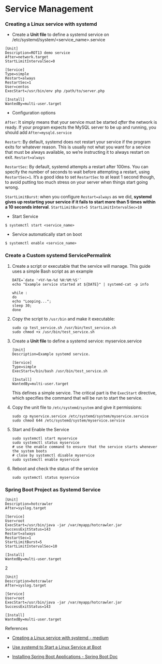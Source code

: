 # Service Management



### Creating a Linux service with systemd

- Create a **Unit file** to define a systemd service on /etc/systemd/system/<service_name>.service

```shell
[Unit]
Description=ROT13 demo service
After=network.target
StartLimitIntervalSec=0

[Service]
Type=simple
Restart=always
RestartSec=1
User=centos
ExecStart=/usr/bin/env php /path/to/server.php

[Install]
WantedBy=multi-user.target
```

- Configuration options

`After`:  It simply means that your service must be started *after* the network is ready. If your program expects the MySQL server to be up and running, you should add `After=mysqld.service`

`Restart`: By default, systemd does not restart your service if the program exits for whatever reason. This is usually not what you want for a service that must be always available, so we’re instructing it to always restart on exit. `Restart=always`

`RestartSec`: By default, systemd attempts a restart after 100ms. You can specify the number of seconds to wait before attempting a restart, using `RestartSec=1`. It’s a good idea to set `RestartSec` to at least 1 second though, to avoid putting too much stress on your server when things start going wrong.

`StartLimitBurst`: when you configure `Restart=always` as we did, **systemd gives up restarting your service if it fails to start more than 5 times within a 10 seconds interval**. `StartLimitBurst=5
StartLimitIntervalSec=10`



- Start Service

```shell
$ systemctl start <service_name>
```



- Service automatically start on boot

```shell
$ systemctl enable <service_name>
```



### Create a Custom systemd ServicePermalink

1. Create a script or executable that the service will manage. This guide uses a simple Bash script as an example

    ```shell
    DATE=`date '+%Y-%m-%d %H:%M:%S'`
    echo "Example service started at ${DATE}" | systemd-cat -p info

    while :
    do
    echo "Looping...";
    sleep 30;
    done
    ```

2. Copy the script to `/usr/bin` and make it executable:

   ```shell
   sudo cp test_service.sh /usr/bin/test_service.sh
   sudo chmod +x /usr/bin/test_service.sh
   ```

3. Create a **Unit file** to define a systemd service: myservice.service

   ```shell
   [Unit]
   Description=Example systemd service.
   
   [Service]
   Type=simple
   ExecStart=/bin/bash /usr/bin/test_service.sh
   
   [Install]
   WantedBy=multi-user.target
   ```

   This defines a simple service. The critical part is the `ExecStart` directive, which specifies the command that will be run to start the service.

4. Copy the unit file to `/etc/systemd/system` and give it permissions:

   ```shell
   sudo cp myservice.service /etc/systemd/system/myservice.service
   sudo chmod 644 /etc/systemd/system/myservice.service
   ```

5. Start and Enable the Service

   ```shell
   sudo systemctl start myservice
   sudo systemctl status myservice
   # use the enable command to ensure that the service starts whenever the system boots
   # close by systemctl disable myservice
   sudo systemctl enable myservice 
   ```

6. Reboot and check the status of the service

   ```shell
   sudo systemctl status myservice
   ```




### Spring Boot Project as Systemd Service

```shell
[Unit]
Description=hotcrawler
After=syslog.target

[Service]
User=root
ExecStart=/usr/bin/java -jar /var/myapp/hotcrawler.jar
SuccessExitStatus=143
Restart=always
RestartSec=1
StartLimitBurst=5
StartLimitIntervalSec=10

[Install]
WantedBy=multi-user.target
```

2

```shell
[Unit]
Description=hotcrawler
After=syslog.target

[Service]
User=root
ExecStart=/usr/bin/java -jar /var/myapp/hotcrawler.jar
SuccessExitStatus=143

[Install]
WantedBy=multi-user.target
```



References

- [Creating a Linux service with systemd - medium](https://medium.com/@benmorel/creating-a-linux-service-with-systemd-611b5c8b91d6)

- [Use systemd to Start a Linux Service at Boot](https://www.linode.com/docs/quick-answers/linux/start-service-at-boot/)

- [Installing Spring Boot Applications - Spring Boot Doc](https://docs.spring.io/spring-boot/docs/current/reference/html/deployment-install.html)